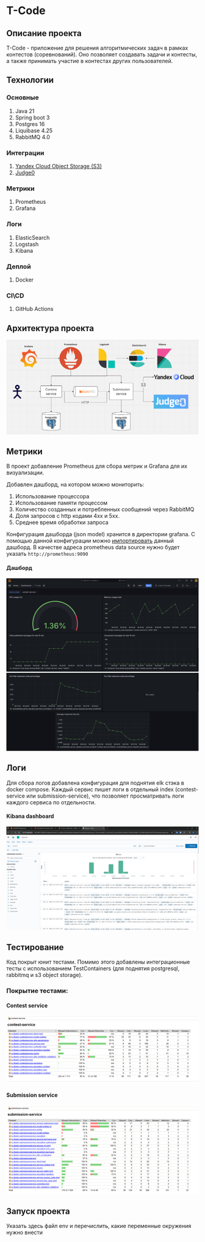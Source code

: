 # T-Code

## Описание проекта

T-Code - приложение для решения алгоритмических задач в рамках контестов (соревнований).
Оно позволяет создавать задачи и контесты, а также принимать участие в контестах других пользователей.

## Технологии

### Основные

1. Java 21
2. Spring boot 3
3. Postgres 16
4. Liquibase 4.25
5. RabbitMQ 4.0

### Интеграции

1. [Yandex Cloud Object Storage (S3)](https://yandex.cloud/ru/services/storage)
2. [Judge0](https://github.com/judge0/judge0)

### Метрики

1. Prometheus
2. Grafana

### Логи

1. ElasticSearch
2. Logstash
3. Kibana

### Деплой

1. Docker

### CI\CD

1. GitHub Actions

## Архитектура проекта

![Архитектура проекта](assets/project_schema.png)

## Метрики

В проект добавление Prometheus для сбора метрик и Grafana для их визуализации.

Добавлен дашборд, на котором можно мониторить:

1. Использование процессора
2. Использование памяти процессом
3. Количество созданных и потребленных сообщений через RabbitMQ
4. Доля запросов с http кодами 4xx и 5xx.
5. Среднее время обработки запроса

Конфигурация дашборда (json model) хранится в директории grafana.
С помощью данной конфигурации
можно [импортировать](https://grafana.com/docs/grafana/latest/dashboards/build-dashboards/import-dashboards/) данный
дашборд.
В качестве адреса prometheus data source нужно будет указать `http://prometheus:9090`

#### Дашборд

![Grafana dashboard first](assets/grafana-dashboard-1.png)
![Grafana dashboard second](assets/grafana-dashboard-2.png)

## Логи

Для сбора логов добавлена конфигурация для поднятия elk стэка в docker compose.
Каждый сервис пишет логи в отдельный index (contest-service или submission-service),
что позволяет просматривать логи каждого сервиса по отдельности.

#### Kibana dashboard

![kibana dashboard](assets/kibana.png)

## Тестирование

Код покрыт юнит тестами. Помимо этого добавлены интеграционные тесты с использованием TestContainers (для поднятия
postgresql, rabbitmq и s3 object storage).

### Покрытие тестами:

#### Contest service

![jacoco-reports](assets/contest-service-jacoco-report.png)

#### Submission service

![img.png](assets/submission-service-jacoco-report.png)

## Запуск проекта

Указать здесь файл env и перечислить, какие переменные окружения нужно внести

